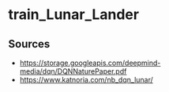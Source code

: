 # train_Lunar_Lander

## Sources
- https://storage.googleapis.com/deepmind-media/dqn/DQNNaturePaper.pdf
- https://www.katnoria.com/nb_dqn_lunar/